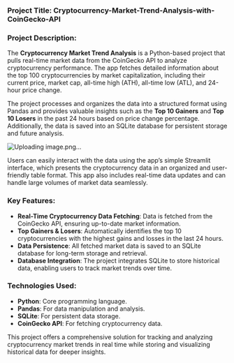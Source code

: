 
### Project Title: **Cryptocurrency-Market-Trend-Analysis-with-CoinGecko-API**

### Project Description:
The **Cryptocurrency Market Trend Analysis** is a Python-based project that pulls real-time market data from the CoinGecko API to analyze cryptocurrency performance. The app fetches detailed information about the top 100 cryptocurrencies by market capitalization, including their current price, market cap, all-time high (ATH), all-time low (ATL), and 24-hour price change. 

The project processes and organizes the data into a structured format using Pandas and provides valuable insights such as the **Top 10 Gainers** and **Top 10 Losers** in the past 24 hours based on price change percentage. Additionally, the data is saved into an SQLite database for persistent storage and future analysis.

![Uploading image.png…]()


Users can easily interact with the data using the app’s simple Streamlit interface, which presents the cryptocurrency data in an organized and user-friendly table format. This app also includes real-time data updates and can handle large volumes of market data seamlessly.

### Key Features:
- **Real-Time Cryptocurrency Data Fetching**: Data is fetched from the CoinGecko API, ensuring up-to-date market information.
- **Top Gainers & Losers**: Automatically identifies the top 10 cryptocurrencies with the highest gains and losses in the last 24 hours.
- **Data Persistence**: All fetched market data is saved to an SQLite database for long-term storage and retrieval.
- **Database Integration**: The project integrates SQLite to store historical data, enabling users to track market trends over time.

### Technologies Used:
- **Python**: Core programming language.
- **Pandas**: For data manipulation and analysis.
- **SQLite**: For persistent data storage.
- **CoinGecko API**: For fetching cryptocurrency data.

This project offers a comprehensive solution for tracking and analyzing cryptocurrency market trends in real time while storing and visualizing historical data for deeper insights.

